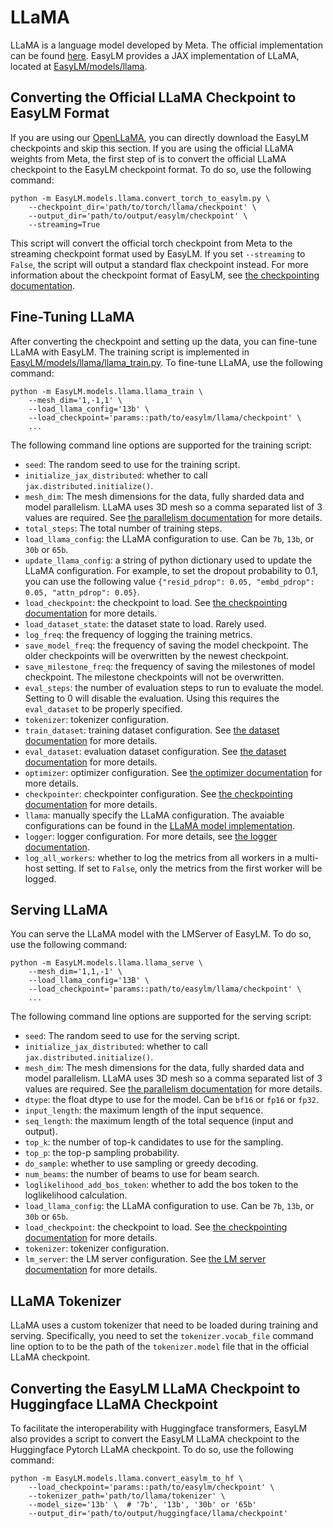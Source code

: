 # LLaMA
LLaMA is a language model developed by Meta. The official implementation can
be found [here](https://github.com/facebookresearch/llama). EasyLM provides
a JAX implementation of LLaMA, located at [EasyLM/models/llama](/EasyLM/models/llama).


## Converting the Official LLaMA Checkpoint to EasyLM Format
If you are using our [OpenLLaMA](https://github.com/openlm-research/open_llama),
you can directly download the EasyLM checkpoints and skip this section.
If you are using the official LLaMA weights from Meta, the first step of is to
convert the official LLaMA checkpoint to the EasyLM checkpoint format. To do so,
use the following command:

``` shell
python -m EasyLM.models.llama.convert_torch_to_easylm.py \
    --checkpoint_dir='path/to/torch/llama/checkpoint' \
    --output_dir='path/to/output/easylm/checkpoint' \
    --streaming=True
```

This script will convert the official torch checkpoint from Meta to the
streaming checkpoint format used by EasyLM. If you set `--streaming` to `False`,
the script will output a standard flax checkpoint instead. For more information
about the checkpoint format of EasyLM, see [the checkpointing documentation](checkpointing.md).


## Fine-Tuning LLaMA
After converting the checkpoint and setting up the data, you can fine-tune
LLaMA with EasyLM. The training script is implemented in
[EasyLM/models/llama/llama_train.py](/EasyLM/models/llama/llama_train.py).
To fine-tune LLaMA, use the following command:

``` shell
python -m EasyLM.models.llama.llama_train \
    --mesh_dim='1,-1,1' \
    --load_llama_config='13b' \
    --load_checkpoint='params::path/to/easylm/llama/checkpoint' \
    ...
```

The following command line options are supported for the training script:
* `seed`: The random seed to use for the training script.
* `initialize_jax_distributed`: whether to call `jax.distributed.initialize()`.
* `mesh_dim`: The mesh dimensions for the data, fully sharded data and model parallelism.
  LLaMA uses 3D mesh so a comma separated list of 3 values are required. See
  [the parallelism documentation](parallelism.md) for more details.
* `total_steps`: The total number of training steps.
* `load_llama_config`: the LLaMA configuration to use. Can be `7b`, `13b`, or
  `30b` or `65b`.
* `update_llama_config`: a string of python dictionary used to update the
  LLaMA configuration. For example, to set the dropout probability to 0.1, you
  can use the following value
  `{"resid_pdrop": 0.05, "embd_pdrop": 0.05, "attn_pdrop": 0.05}`.
* `load_checkpoint`: the checkpoint to load. See [the checkpointing documentation](checkpointing.md)
  for more details.
* `load_dataset_state`: the dataset state to load. Rarely used.
* `log_freq`: the frequency of logging the training metrics.
* `save_model_freq`: the frequency of saving the model checkpoint. The older
  checkpoints will be overwritten by the newest checkpoint.
* `save_milestone_freq`: the frequency of saving the milestones of model checkpoint.
  The milestone checkpoints will not be overwritten.
* `eval_steps`: the number of evaluation steps to run to evaluate the model. Setting
  to 0 will disable the evaluation. Using this requires the `eval_dataset` to be
  properly specified.
* `tokenizer`: tokenizer configuration.
* `train_dataset`: training dataset configuration. See [the dataset documentation](dataset.md)
  for more details.
* `eval_dataset`: evaluation dataset configuration. See [the dataset documentation](dataset.md)
  for more details.
* `optimizer`: optimizer configuration. See [the optimizer documentation](optimizer.md)
  for more details.
* `checkpointer`: checkpointer configuration. See [the checkpointing documentation](checkpointing.md)
  for more details.
* `llama`: manually specify the LLaMA configuration. The avaiable configurations
  can be found in the [LLaMA model implementation](/EasyLM/models/llama/llama_model.py).
* `logger`: logger configuration. For more details, see [the logger documentation](logger.md).
* `log_all_workers`: whether to log the metrics from all workers in a multi-host
    setting. If set to `False`, only the metrics from the first worker will be logged.


## Serving LLaMA
You can serve the LLaMA model with the LMServer of EasyLM. To do so, use the
following command:

``` shell
python -m EasyLM.models.llama.llama_serve \
    --mesh_dim='1,1,-1' \
    --load_llama_config='13B' \
    --load_checkpoint='params::path/to/easylm/llama/checkpoint' \
    ...
```

The following command line options are supported for the serving script:
* `seed`: The random seed to use for the serving script.
* `initialize_jax_distributed`: whether to call `jax.distributed.initialize()`.
* `mesh_dim`: The mesh dimensions for the data, fully sharded data and model parallelism.
  LLaMA uses 3D mesh so a comma separated list of 3 values are required. See
  [the parallelism documentation](parallelism.md) for more details.
* `dtype`: the float dtype to use for the model. Can be `bf16` or `fp16` or `fp32`.
* `input_length`: the maximum length of the input sequence.
* `seq_length`: the maximum length of the total sequence (input and output).
* `top_k`: the number of top-k candidates to use for the sampling.
* `top_p`: the top-p sampling probability.
* `do_sample`: whether to use sampling or greedy decoding.
* `num_beams`: the number of beams to use for beam search.
* `loglikelihood_add_bos_token`: whether to add the bos token to the loglikelihood
  calculation.
* `load_llama_config`: the LLaMA configuration to use. Can be `7b`, `13b`, or
  `30b` or `65b`.
* `load_checkpoint`: the checkpoint to load. See [the checkpointing documentation](checkpointing.md)
  for more details.
* `tokenizer`: tokenizer configuration.
* `lm_server`: the LM server configuration. See [the LM server documentation](serving.md)
  for more details.


## LLaMA Tokenizer
LLaMA uses a custom tokenizer that need to be loaded during training and serving.
Specifically, you need to set the `tokenizer.vocab_file` command line option to
to be the path of the `tokenizer.model` file that in the official LLaMA checkpoint.


## Converting the EasyLM LLaMA Checkpoint to Huggingface LLaMA Checkpoint
To facilitate the interoperability with Huggingface transformers, EasyLM also
provides a script to convert the EasyLM LLaMA checkpoint to the Huggingface
Pytorch LLaMA checkpoint. To do so, use the following command:

``` shell
python -m EasyLM.models.llama.convert_easylm_to_hf \
    --load_checkpoint='params::path/to/easylm/checkpoint' \
    --tokenizer_path='path/to/llama/tokenizer' \
    --model_size='13b' \  # '7b', '13b', '30b' or '65b'
    --output_dir='path/to/output/huggingface/llama/checkpoint'
```
